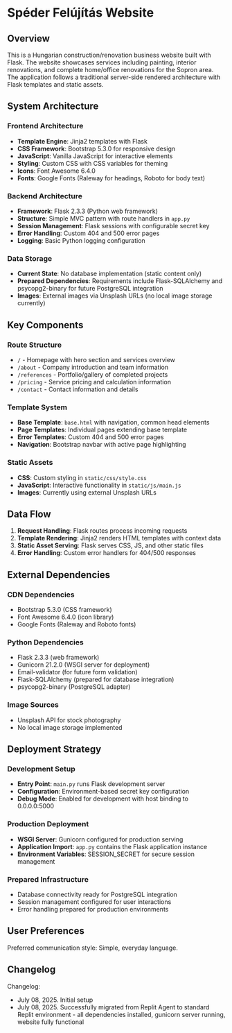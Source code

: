 # Spéder Felújítás Website

## Overview

This is a Hungarian construction/renovation business website built with Flask. The website showcases services including painting, interior renovations, and complete home/office renovations for the Sopron area. The application follows a traditional server-side rendered architecture with Flask templates and static assets.

## System Architecture

### Frontend Architecture
- **Template Engine**: Jinja2 templates with Flask
- **CSS Framework**: Bootstrap 5.3.0 for responsive design
- **JavaScript**: Vanilla JavaScript for interactive elements
- **Styling**: Custom CSS with CSS variables for theming
- **Icons**: Font Awesome 6.4.0
- **Fonts**: Google Fonts (Raleway for headings, Roboto for body text)

### Backend Architecture
- **Framework**: Flask 2.3.3 (Python web framework)
- **Structure**: Simple MVC pattern with route handlers in `app.py`
- **Session Management**: Flask sessions with configurable secret key
- **Error Handling**: Custom 404 and 500 error pages
- **Logging**: Basic Python logging configuration

### Data Storage
- **Current State**: No database implementation (static content only)
- **Prepared Dependencies**: Requirements include Flask-SQLAlchemy and psycopg2-binary for future PostgreSQL integration
- **Images**: External images via Unsplash URLs (no local image storage currently)

## Key Components

### Route Structure
- `/` - Homepage with hero section and services overview
- `/about` - Company introduction and team information
- `/references` - Portfolio/gallery of completed projects
- `/pricing` - Service pricing and calculation information
- `/contact` - Contact information and details

### Template System
- **Base Template**: `base.html` with navigation, common head elements
- **Page Templates**: Individual pages extending base template
- **Error Templates**: Custom 404 and 500 error pages
- **Navigation**: Bootstrap navbar with active page highlighting

### Static Assets
- **CSS**: Custom styling in `static/css/style.css`
- **JavaScript**: Interactive functionality in `static/js/main.js`
- **Images**: Currently using external Unsplash URLs

## Data Flow

1. **Request Handling**: Flask routes process incoming requests
2. **Template Rendering**: Jinja2 renders HTML templates with context data
3. **Static Asset Serving**: Flask serves CSS, JS, and other static files
4. **Error Handling**: Custom error handlers for 404/500 responses

## External Dependencies

### CDN Dependencies
- Bootstrap 5.3.0 (CSS framework)
- Font Awesome 6.4.0 (icon library)
- Google Fonts (Raleway and Roboto fonts)

### Python Dependencies
- Flask 2.3.3 (web framework)
- Gunicorn 21.2.0 (WSGI server for deployment)
- Email-validator (for future form validation)
- Flask-SQLAlchemy (prepared for database integration)
- psycopg2-binary (PostgreSQL adapter)

### Image Sources
- Unsplash API for stock photography
- No local image storage implemented

## Deployment Strategy

### Development Setup
- **Entry Point**: `main.py` runs Flask development server
- **Configuration**: Environment-based secret key configuration
- **Debug Mode**: Enabled for development with host binding to 0.0.0.0:5000

### Production Deployment
- **WSGI Server**: Gunicorn configured for production serving
- **Application Import**: `app.py` contains the Flask application instance
- **Environment Variables**: SESSION_SECRET for secure session management

### Prepared Infrastructure
- Database connectivity ready for PostgreSQL integration
- Session management configured for user interactions
- Error handling prepared for production environments

## User Preferences

Preferred communication style: Simple, everyday language.

## Changelog

Changelog:
- July 08, 2025. Initial setup
- July 08, 2025. Successfully migrated from Replit Agent to standard Replit environment - all dependencies installed, gunicorn server running, website fully functional